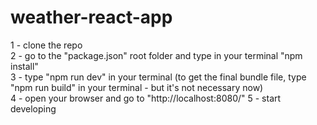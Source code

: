 # weather-react-app

1 - clone the repo<br>
2 - go to the "package.json" root folder and type in your terminal "npm install"<br>
3 - type "npm run dev" in your terminal (to get the final bundle file, type "npm run build" in your terminal - but it's not necessary now)<br>
4 - open your browser and go to "http://localhost:8080/"
5 - start developing<br>
